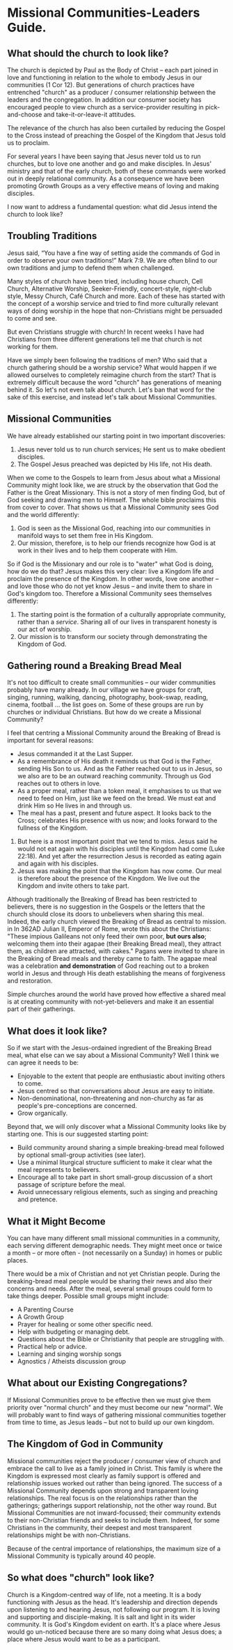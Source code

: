 # Missional Communities-Leaders Guide.

## What should the church to look like?

The church is depicted by Paul as the Body of Christ – each part joined in love and functioning in relation to the whole to embody Jesus in our communities (1 Cor 12). But generations of church practices have entrenched "church" as a producer / consumer relationship between the leaders and the congregation. In addition our consumer society has encouraged people to view church as a service-provider resulting in pick-and-choose and take-it-or-leave-it attitudes.

The relevance of the church has also been curtailed by reducing the Gospel to the Cross instead of preaching the Gospel of the Kingdom that Jesus told us to proclaim.

For several years I have been saying that Jesus never told us to run churches, but to love one another and go and make disciples. In Jesus' ministry and that of the early church, both of these commands were worked out in deeply relational community. As a consequence we have been promoting Growth Groups as a very effective means of loving and making disciples.

I now want to address a fundamental question: what did Jesus intend the church to look like?

## Troubling Traditions

Jesus said, “You have a fine way of setting aside the commands of God in order to observe your own traditions!” Mark 7:9. We are often blind to our own traditions and jump to defend them when challenged.

Many styles of church have been tried, including house church, Cell Church, Alternative Worship, Seeker-Friendly, concert-style, night-club style, Messy Church, Café Church and more. Each of these has started with the concept of a worship service and tried to find more culturally relevant ways of doing worship in the hope that non-Christians might be persuaded to come and see.

But even Christians struggle with church! In recent weeks I have had Christians from three different generations tell me that church is not working for them.

Have we simply been following the traditions of men? Who said that a church gathering should be a worship service? What would happen if we allowed ourselves to completely reimagine church from the start? That is extremely difficult because the word "church" has generations of meaning behind it. So let's not even talk about church. Let's ban that word for the sake of this exercise, and instead let's talk about Missional Communities.

## Missional Communities

We have already established our starting point in two important discoveries:

1.  Jesus never told us to run church services; He sent us to make obedient disciples.
2.  The Gospel Jesus preached was depicted by His life, not His death.

When we come to the Gospels to learn from Jesus about what a Missional Community might look like, we are struck by the observation that God the Father is the Great Missionary. This is not a story of men finding God, but of God seeking and drawing men to Himself. The whole bible proclaims this from cover to cover. That shows us that a Missional Community sees God and the world differently:

1.  God is seen as the Missional God, reaching into our communities in manifold ways to set them free in His Kingdom.
2.  Our mission, therefore, is to help our friends recognize how God is at work in their lives and to help them cooperate with Him.

So if God is the Missionary and our role is to "water" what God is doing, how do we do that? Jesus makes this very clear: live a Kingdom life and proclaim the presence of the Kingdom. In other words, love one another – and love those who do not yet know Jesus – and invite them to share in God's kingdom too. Therefore a Missional Community sees themselves differently:

1.  The starting point is the formation of a culturally appropriate community, rather than a *service*. Sharing all of our lives in transparent honesty is our act of worship.
2.  Our mission is to transform our society through demonstrating the Kingdom of God.

## Gathering round a Breaking Bread Meal

It's not too difficult to create small communities – our wider communities probably have many already. In our village we have groups for craft, singing, running, walking, dancing, photography, book-swap, reading, cinema, football ... the list goes on. Some of these groups are run by churches or individual Christians. But how do we create a Missional Community?

I feel that centring a Missional Community around the Breaking of Bread is important for several reasons:

-   Jesus commanded it at the Last Supper.
-   As a remembrance of His death it reminds us that God is the Father, sending His Son to us. And as the Father reached out to us in Jesus, so we also are to be an outward reaching community. Through us God reaches out to others in love.
-   As a proper meal, rather than a token meal, it emphasises to us that we need to feed on Him, just like we feed on the bread. We must eat and drink Him so He lives in and through us.
-   The meal has a past, present and future aspect. It looks back to the Cross; celebrates His presence with us now; and looks forward to the fullness of the Kingdom.
1.  But here is a most important point that we tend to miss. Jesus said he would not eat again with his disciples until the Kingdom had come (Luke 22:18). And yet after the resurrection Jesus is recorded as eating again and again with his disciples.
2.  Jesus was making the point that the Kingdom has now come. Our meal is therefore about the presence of the Kingdom. We live out the Kingdom and invite others to take part.

Although traditionally the Breaking of Bread has been restricted to believers, there is no suggestion in the Gospels or the letters that the church should close its doors to unbelievers when sharing this meal. Indeed, the early church viewed the Breaking of Bread as central to mission. in In 362AD Julian II, Emperor of Rome, wrote this about the Christians: "These impious Galileans not only feed their own poor, **but ours also**; welcoming them into their agapae (their Breaking Bread meal), they attract them, as children are attracted, with cakes." Pagans were invited to share in the Breaking of Bread meals and thereby came to faith. The agapae meal was a celebration **and demonstration** of God reaching out to a broken world in Jesus and through His death establishing the means of forgiveness and restoration.

Simple churches around the world have proved how effective a shared meal is at creating community with not-yet-believers and make it an essential part of their gatherings.

## What does it look like?

So if we start with the Jesus-ordained ingredient of the Breaking Bread meal, what else can we say about a Missional Community? Well I think we can agree it needs to be:

-   Enjoyable to the extent that people are enthusiastic about inviting others to come.
-   Jesus centred so that conversations about Jesus are easy to initiate.
-   Non-denominational, non-threatening and non-churchy as far as people's pre-conceptions are concerned.
-   Grow organically.

Beyond that, we will only discover what a Missional Community looks like by starting one. This is our suggested starting point:

-   Build community around sharing a simple breaking-bread meal followed by optional small-group activities (see later).
-   Use a minimal liturgical structure sufficient to make it clear what the meal represents to believers.
-   Encourage all to take part in short small-group discussion of a short passage of scripture before the meal.
-   Avoid unnecessary religious elements, such as singing and preaching and pretence.

## What it Might Become

You can have many different small missional communities in a community, each serving different demographic needs. They might meet once or twice a month – or more often - (not necessarily on a Sunday) in homes or public places.

There would be a mix of Christian and not yet Christian people. During the breaking-bread meal people would be sharing their news and also their concerns and needs. After the meal, several small groups could form to take things deeper. Possible small groups might include:

-   A Parenting Course
-   A Growth Group
-   Prayer for healing or some other specific need.
-   Help with budgeting or managing debt.
-   Questions about the Bible or Christianity that people are struggling with.
-   Practical help or advice.
-   Learning and singing worship songs
-   Agnostics / Atheists discussion group

## What about our Existing Congregations?

If Missional Communities prove to be effective then we must give them priority over "normal church" and they must become our new "normal". We will probably want to find ways of gathering missional communities together from time to time, as Jesus leads – but not to build up our own kingdom.

## The Kingdom of God in Community

Missional communities reject the producer / consumer view of church and embrace the call to live as a family joined in Christ. This family is where the Kingdom is expressed most clearly as family support is offered and relationship issues worked out rather than being ignored. The success of a Missional Community depends upon strong and transparent loving relationships. The real focus is on the relationships rather than the gatherings; gatherings support relationship, not the other way round. But Missional Communities are not inward-focussed; their community extends to their non-Christian friends and seeks to include them. Indeed, for some Christians in the community, their deepest and most transparent relationships might be with non-Christians.

Because of the central importance of relationships, the maximum size of a Missional Community is typically around 40 people.

## So what does "church" look like?

Church is a Kingdom-centred way of life, not a meeting. It is a body functioning with Jesus as the head. It's leadership and direction depends upon listening to and hearing Jesus, not following our program. It is loving and supporting and disciple-making. It is salt and light in its wider community. It is God's Kingdom evident on earth. It's a place where Jesus would go un-noticed because there are so many doing what Jesus does; a place where Jesus would want to be as a participant.

